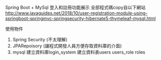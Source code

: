Spring Boot + MySql 登入和註冊功能展示
全部程式碼copy自以下網站
http://www.javaguides.net/2018/10/user-registration-module-using-springboot-springmvc-springsecurity-hibernate5-thymeleaf-mysql.html

使用物件
1. Spring Security (不太理解)
2. JPARepoisory (讓程式開發人員方便存取資料庫的介面)
3. mysql
   建立資料庫login_system
   建立資料表users users_role roles
   
